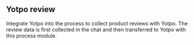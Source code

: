 ## Yotpo review

Integrate Yotpo into the process to collect product reviews with Yotpo. The review data is first collected in the chat and then transferred to Yotpo with this process module.
